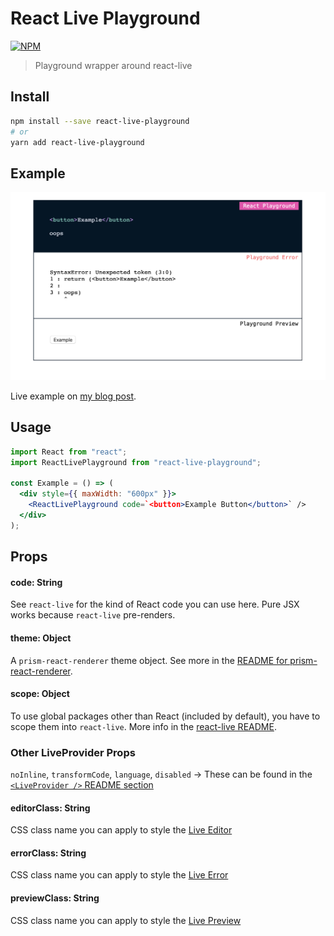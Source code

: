 # React Live Playground

[![NPM](https://img.shields.io/npm/v/react-live-playground.svg)](https://www.npmjs.com/package/react-live-playground)

> Playground wrapper around react-live

## Install

```bash
npm install --save react-live-playground
# or
yarn add react-live-playground
```

## Example

![example](/example.png)

Live example on [my blog post](https://t.wang.sh/blog-post-3).

## Usage

```jsx
import React from "react";
import ReactLivePlayground from "react-live-playground";

const Example = () => (
  <div style={{ maxWidth: "600px" }}>
    <ReactLivePlayground code=`<button>Example Button</button>` />
  </div>
);
```

## Props

#### code: String

See `react-live` for the kind of React code you can use here. Pure JSX works because `react-live` pre-renders.

#### theme: Object

A `prism-react-renderer` theme object. See more in the [README for prism-react-renderer](https://github.com/FormidableLabs/prism-react-renderer#theming).

#### scope: Object

To use global packages other than React (included by default), you have to scope them into `react-live`. More info in the [react-live README](https://github.com/FormidableLabs/react-live#how-does-the-scope-work).

### Other LiveProvider Props

`noInline`, `transformCode`, `language`, `disabled` -> These can be found in the [`<LiveProvider />` README section](https://github.com/FormidableLabs/react-live#liveprovider-)

#### editorClass: String

CSS class name you can apply to style the [Live Editor](https://github.com/FormidableLabs/react-live#liveeditor-)

#### errorClass: String

CSS class name you can apply to style the [Live Error](https://github.com/FormidableLabs/react-live#liveerror-)

#### previewClass: String

CSS class name you can apply to style the [Live Preview](https://github.com/FormidableLabs/react-live#livepreview-)
